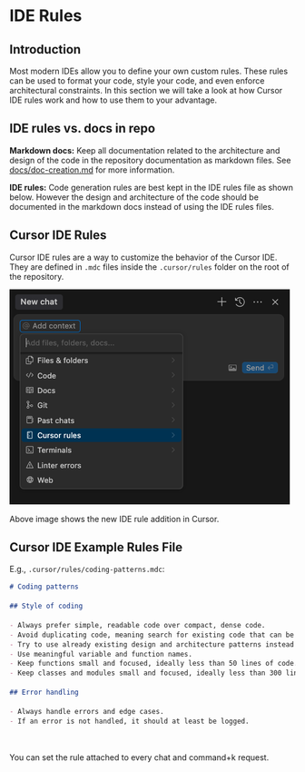 # IDE Rules

## Introduction

Most modern IDEs allow you to define your own custom rules. These rules can be used to format your code, style your code, and even enforce architectural constraints. In this section we will take a look at how Cursor IDE rules work and how to use them to your advantage.

## IDE rules vs. docs in repo

**Markdown docs:** Keep all documentation related to the architecture and design of the code in the repository documentation as markdown files. See [docs/doc-creation.md](./docs/doc-creation.md) for more information.

**IDE rules:** Code generation rules are best kept in the IDE rules file as shown below. However the design and architecture of the code should be documented in the markdown docs instead of using the IDE rules files.

## Cursor IDE Rules

Cursor IDE rules are a way to customize the behavior of the Cursor IDE. They are defined in  `.mdc` files inside the `.cursor/rules` folder on the root of the repository.

![Cursor IDE Rules](./images/new-ide-rule.png)

Above image shows the new IDE rule addition in Cursor.

## Cursor IDE Example Rules File

E.g., `.cursor/rules/coding-patterns.mdc`:

```markdown
# Coding patterns

## Style of coding

- Always prefer simple, readable code over compact, dense code.
- Avoid duplicating code, meaning search for existing code that can be reused instead of creating new code that is similar.
- Try to use already existing design and architecture patterns instead of inventing your own.
- Use meaningful variable and function names.
- Keep functions small and focused, ideally less than 50 lines of code.
- Keep classes and modules small and focused, ideally less than 300 lines of code. If larger, try to split them into smaller classes or modules.

## Error handling

- Always handle errors and edge cases.
- If an error is not handled, it should at least be logged.

    
```

You can set the rule attached to every chat and command+k request.
